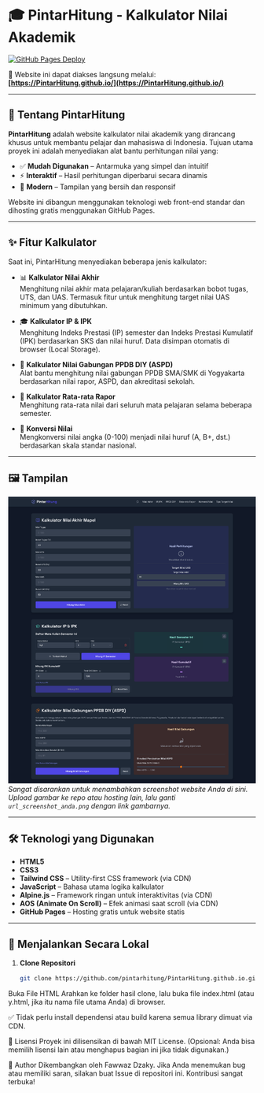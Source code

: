 # 🎓 PintarHitung - Kalkulator Nilai Akademik

[![GitHub Pages Deploy](https://github.com/pintarhitung/PintarHitung.github.io/actions/workflows/pages/pages-build-deployment/badge.svg)](https://github.com/pintarhitung/PintarHitung.github.io/actions/workflows/pages/pages-build-deployment)

🔗 Website ini dapat diakses langsung melalui:  
**[https://PintarHitung.github.io/](https://PintarHitung.github.io/)**

---

## 📘 Tentang PintarHitung

**PintarHitung** adalah website kalkulator nilai akademik yang dirancang khusus untuk membantu pelajar dan mahasiswa di Indonesia. Tujuan utama proyek ini adalah menyediakan alat bantu perhitungan nilai yang:

- ✅ **Mudah Digunakan** – Antarmuka yang simpel dan intuitif  
- ⚡ **Interaktif** – Hasil perhitungan diperbarui secara dinamis  
- 🧩 **Modern** – Tampilan yang bersih dan responsif  

Website ini dibangun menggunakan teknologi web front-end standar dan dihosting gratis menggunakan GitHub Pages.

---

## ✨ Fitur Kalkulator

Saat ini, PintarHitung menyediakan beberapa jenis kalkulator:

- 📊 **Kalkulator Nilai Akhir**  
  Menghitung nilai akhir mata pelajaran/kuliah berdasarkan bobot tugas, UTS, dan UAS. Termasuk fitur untuk menghitung target nilai UAS minimum yang dibutuhkan.

- 🎓 **Kalkulator IP & IPK**  
  Menghitung Indeks Prestasi (IP) semester dan Indeks Prestasi Kumulatif (IPK) berdasarkan SKS dan nilai huruf. Data disimpan otomatis di browser (Local Storage).

- 🏫 **Kalkulator Nilai Gabungan PPDB DIY (ASPD)**  
  Alat bantu menghitung nilai gabungan PPDB SMA/SMK di Yogyakarta berdasarkan nilai rapor, ASPD, dan akreditasi sekolah.

- 📝 **Kalkulator Rata-rata Rapor**  
  Menghitung rata-rata nilai dari seluruh mata pelajaran selama beberapa semester.

- 🔄 **Konversi Nilai**  
  Mengkonversi nilai angka (0-100) menjadi nilai huruf (A, B+, dst.) berdasarkan skala standar nasional.

---

## 🖼️ Tampilan

![Screenshot PintarHitung](screenshot.png)  
*Sangat disarankan untuk menambahkan screenshot website Anda di sini. Upload gambar ke repo atau hosting lain, lalu ganti `url_screenshot_anda.png` dengan link gambarnya.*

---

## 🛠️ Teknologi yang Digunakan

- **HTML5**
- **CSS3**
- **Tailwind CSS** – Utility-first CSS framework (via CDN)
- **JavaScript** – Bahasa utama logika kalkulator
- **Alpine.js** – Framework ringan untuk interaktivitas (via CDN)
- **AOS (Animate On Scroll)** – Efek animasi saat scroll (via CDN)
- **GitHub Pages** – Hosting gratis untuk website statis

---

## 🧪 Menjalankan Secara Lokal

1. **Clone Repositori**
   ```bash
   git clone https://github.com/pintarhitung/PintarHitung.github.io.git
Buka File HTML Arahkan ke folder hasil clone, lalu buka file index.html (atau y.html, jika itu nama file utama Anda) di browser.

✅ Tidak perlu install dependensi atau build karena semua library dimuat via CDN.

📄 Lisensi
Proyek ini dilisensikan di bawah MIT License.
(Opsional: Anda bisa memilih lisensi lain atau menghapus bagian ini jika tidak digunakan.)

👤 Author
Dikembangkan oleh Fawwaz Dzaky.
Jika Anda menemukan bug atau memiliki saran, silakan buat Issue di repositori ini. Kontribusi sangat terbuka!
